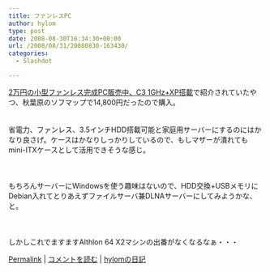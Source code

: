 ```yaml
---
title: ファンレスPC
author: hylom
type: post
date: 2008-08-30T16:34:30+00:00
url: /2008/08/31/20080830-163430/
categories:
  - Slashdot

---
```

 [2万円の小型ファンレス完成PC販売中、C3 1GHz+XP搭載][1]で紹介されていたやつ、秋葉原のソフマップで14&#44;800円だったので購入。  
</br>   
省電力、ファンレス、3.5インチHDD搭載可能と家庭用サーバーにするのにはかなり良さげ。ケースはかなりしっかりしているので、もしマザーが潰れてもmini-ITXケースとして活用できそうな感じ。</br>  
</br>   
もちろんサーバーにWindowsを使う趣味はないので、HDD交換+USBメモリにDebian入れてとりあえずファイルサーバ兼DLNAサーバーにしてみようかな、と。</br>  
</br>   
しかしこれでますますAlthlon 64 X2マシンの出番がなくなるなぁ・・・ 

   [Permalink][2] |    [コメントを読む][3] |    [hylomの日記][4] 

</br>

 [1]: http://www.watch.impress.co.jp/akiba/hotline/20080426/etc_dnrh001.html
 [2]: http://slashdot.jp/~hylom/journal/450740
 [3]: http://slashdot.jp/~hylom/journal/450740#acomments
 [4]: http://slashdot.jp/~hylom/journal/